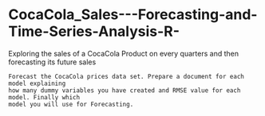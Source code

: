 # CocaCola_Sales---Forecasting-and-Time-Series-Analysis-R-
Exploring the sales of a CocaCola Product on every quarters and then forecasting its future sales

    Forecast the CocaCola prices data set. Prepare a document for each model explaining 
    how many dummy variables you have created and RMSE value for each model. Finally which 
    model you will use for Forecasting.
